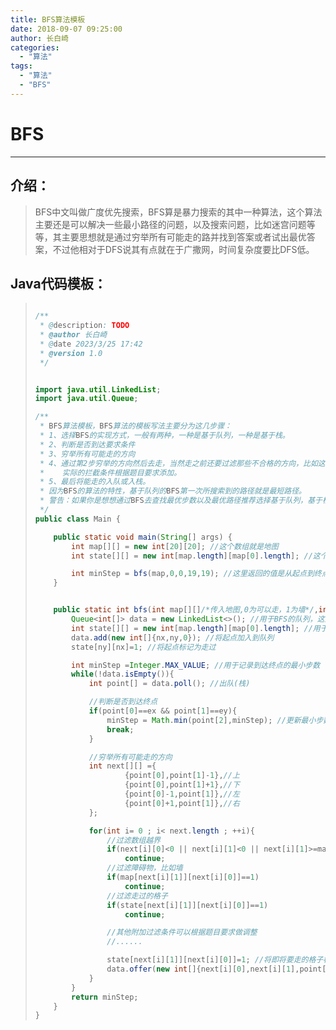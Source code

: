 ```yaml
---
title: BFS算法模板
date: 2018-09-07 09:25:00
author: 长白崎
categories:
  - "算法"
tags:
  - "算法"
  - "BFS"
---
```




# BFS

---

## 介绍：

> BFS中文叫做广度优先搜索，BFS算是暴力搜索的其中一种算法，这个算法主要还是可以解决一些最小路径的问题，以及搜索问题，比如迷宫问题等等，其主要思想就是通过穷举所有可能走的路并找到答案或者试出最优答案，不过他相对于DFS说其有点就在于广撒网，时间复杂度要比DFS低。

## Java代码模板：

> ```java
> 
> /**
>  * @description: TODO
>  * @author 长白崎
>  * @date 2023/3/25 17:42
>  * @version 1.0
>  */
> 
> 
> import java.util.LinkedList;
> import java.util.Queue;
> 
> /**
>  * BFS算法模板，BFS算法的模板写法主要分为这几步骤：
>  * 1、选择BFS的实现方式，一般有两种，一种是基于队列，一种是基于栈。
>  * 2、判断是否到达要求条件
>  * 3、穷举所有可能走的方向
>  * 4、通过第2步穷举的方向然后去走，当然走之前还要过滤那些不合格的方向，比如这这个方向的下一步走过了，不能再走了，或者这个方向的下一步有墙也不能走等，
>  *    实际的拦截条件根据题目要求添加。
>  * 5、最后将能走的入队或入栈。
>  * 因为BFS的算法的特性，基于队列的BFS第一次所搜索到的路径就是最短路径。
>  * 警告：如果你是想想通过BFS去查找最优步数以及最优路径推荐选择基于队列，基于栈可能出毛病。
>  */
> public class Main {
> 
>     public static void main(String[] args) {
>         int map[][] = new int[20][20]; //这个数组就是地图
>         int state[][] = new int[map.length][map[0].length]; //这个数组充当标记走过的路的数组
> 
>         int minStep = bfs(map,0,0,19,19); //这里返回的值是从起点到终点的最小步数
>     }
> 
> 
>     public static int bfs(int map[][]/*传入地图,0为可以走，1为墙*/,int nx/*起点x坐标*/,int ny/*起点的y坐标*/,int ex/*终点的x坐标*/,int ey/*终点的y坐标*/){
>         Queue<int[]> data = new LinkedList<>(); //用于BFS的队列，这里也可以改成栈
>         int state[][] = new int[map.length][map[0].length]; //用于记录走过状态的数组，0为未走过，1为走过
>         data.add(new int[]{nx,ny,0}); //将起点加入到队列
>         state[ny][nx]=1; //将起点标记为走过
> 
>         int minStep =Integer.MAX_VALUE; //用于记录到达终点的最小步数
>         while(!data.isEmpty()){
>             int point[] = data.poll(); //出队(栈)
> 
>             //判断是否到达终点
>             if(point[0]==ex && point[1]==ey){
>                 minStep = Math.min(point[2],minStep); //更新最小步数
>                 break;
>             }
> 
>             //穷举所有可能走的方向
>             int next[][] ={
>                     {point[0],point[1]-1},//上
>                     {point[0],point[1]+1},//下
>                     {point[0]-1,point[1]},//左
>                     {point[0]+1,point[1]},//右
>             };
> 
>             for(int i= 0 ; i< next.length ; ++i){
>                 //过滤数组越界
>                 if(next[i][0]<0 || next[i][1]<0 || next[i][1]>=map.length || next[i][0]>=map[0].length)
>                     continue;
>                 //过滤障碍物，比如墙
>                 if(map[next[i][1]][next[i][0]]==1)
>                     continue;
>                 //过滤走过的格子
>                 if(state[next[i][1]][next[i][0]]==1)
>                     continue;
> 
>                 //其他附加过滤条件可以根据题目要求做调整
>                 //......
> 
>                 state[next[i][1]][next[i][0]]=1; //将即将要走的格子标记为走过
>                 data.offer(new int[]{next[i][0],next[i][1],point[2]+1}); //将要走的格子加入到队列
>             }
>         }
>         return minStep;
>     }
> }
> ```